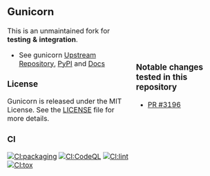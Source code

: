 <table style="border: none"><tbody style="border: none"><tr style="border: none">
<td style="border: none">

## Gunicorn

This is an unmaintained fork for **testing & integration**.

* See gunicorn [Upstream Repository](https://github.com/benoitc/gunicorn), [PyPI]( https://pypi.python.org/pypi/gunicorn) and [Docs](https://docs.gunicorn.org)

### License

Gunicorn is released under the MIT License. See the [LICENSE](LICENSE) file for more
details.

### CI

[![CI:packaging](https://github.com/pajod/gunicorn/actions/workflows/packaging.yml/badge.svg)](https://github.com/pajod/gunicorn/actions/workflows/packaging.yml)
[![CI:CodeQL](https://github.com/pajod/gunicorn/actions/workflows/github-code-scanning/codeql/badge.svg)](https://github.com/pajod/gunicorn/actions/workflows/github-code-scanning/codeql)
[![CI:lint](https://github.com/pajod/gunicorn/actions/workflows/lint.yml/badge.svg)](https://github.com/pajod/gunicorn/actions/workflows/lint.yml)
[![CI:tox](https://github.com/pajod/gunicorn/actions/workflows/tox.yml/badge.svg)](https://github.com/pajod/gunicorn/actions/workflows/tox.yml)

</td>
<td style="border: none">

### Notable changes tested in this repository

 * [PR #3196](https://github.com/benoitc/gunicorn/pull/3196)

</tbody>
</tr></tbody></table>
